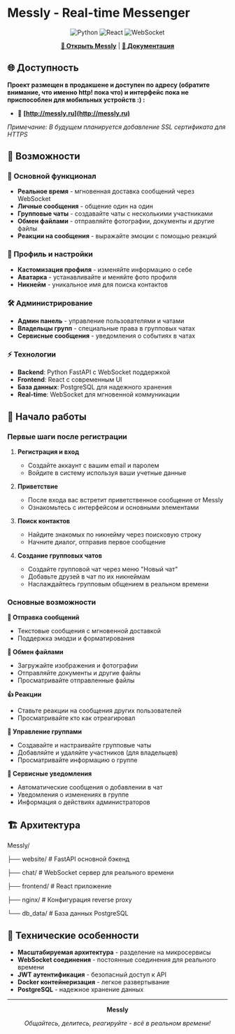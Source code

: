# Messly - Real-time Messenger

<div align="center">

![Python](https://img.shields.io/badge/Python-FastAPI-green?style=flat&logo=python&logoColor=white)
![React](https://img.shields.io/badge/React-18.2+-61dafb?style=flat&logo=react&logoColor=white)
![WebSocket](https://img.shields.io/badge/WebSocket-Real--Time-orange?style=flat&logo=websocket&logoColor=white)

[**🚀 Открыть Messly**](http://messly.ru) | [**📖 Документация**](#возможности)

</div>

## 🌐 Доступность

**Проект размещен в продакшене и доступен по адресу (обратите внимание, что именно http! пока что) и интерфейс пока не приспособлен для мобильных устройств :) :**
- 🔗 **[http://messly.ru](http://messly.ru)**

*Примечание: В будущем планируется добавление SSL сертификата для HTTPS*

## 🚀 Возможности

### 💬 Основной функционал
- **Реальное время** - мгновенная доставка сообщений через WebSocket
- **Личные сообщения** - общение один на один
- **Групповые чаты** - создавайте чаты с несколькими участниками
- **Обмен файлами** - отправляйте фотографии, документы и другие файлы
- **Реакции на сообщения** - выражайте эмоции с помощью реакций

### 👤 Профиль и настройки
- **Кастомизация профиля** - изменяйте информацию о себе
- **Аватарка** - устанавливайте и меняйте фото профиля
- **Никнейм** - уникальное имя для поиска контактов

### 🛠 Администрирование
- **Админ панель** - управление пользователями и чатами
- **Владельцы групп** - специальные права в групповых чатах
- **Сервисные сообщения** - уведомления о событиях в чатах

### ⚡ Технологии
- **Backend**: Python FastAPI с WebSocket поддержкой
- **Frontend**: React с современным UI
- **База данных**: PostgreSQL для надежного хранения
- **Real-time**: WebSocket для мгновенной коммуникации

## 🎯 Начало работы

### Первые шаги после регистрации

1. **Регистрация и вход**
   - Создайте аккаунт с вашим email и паролем
   - Войдите в систему используя ваши учетные данные

2. **Приветствие**
   - После входа вас встретит приветственное сообщение от Messly
   - Ознакомьтесь с интерфейсом и основными элементами

3. **Поиск контактов**
   - Найдите знакомых по никнейму через поисковую строку
   - Начните диалог, отправив первое сообщение

4. **Создание групповых чатов**
   - Создайте групповой чат через меню "Новый чат"
   - Добавьте друзей в чат по их никнеймам
   - Наслаждайтесь групповым общением в реальном времени

### Основные возможности

**📨 Отправка сообщений**
- Текстовые сообщения с мгновенной доставкой
- Поддержка эмодзи и форматирования

**📎 Обмен файлами**
- Загружайте изображения и фотографии
- Отправляйте документы и другие файлы
- Просматривайте отправленные файлы

**👍 Реакции**
- Ставьте реакции на сообщения других пользователей
- Просматривайте кто как отреагировал

**👥 Управление группами**
- Создавайте и настраивайте групповые чаты
- Добавляйте и удаляйте участников (для владельцев)
- Просматривайте информацию о группе

**🔔 Сервисные уведомления**
- Автоматические сообщения о добавлении в чат
- Уведомления о изменениях в группе
- Информация о действиях администраторов

## 🏗 Архитектура

Messly/

├── website/ # FastAPI основной бэкенд

├── chat/ # WebSocket сервер для реального времени

├── frontend/ # React приложение

├── nginx/ # Конфигурация reverse proxy

└── db_data/ # База данных PostgreSQL


## 🔧 Технические особенности

- **Масштабируемая архитектура** - разделение на микросервисы
- **WebSocket соединения** - постоянные соединения для реального времени
- **JWT аутентификация** - безопасный доступ к API
- **Docker контейнеризация** - легкое развертывание
- **PostgreSQL** - надежное хранение данных

---

<div align="center">

**Messly**

*Общайтесь, делитесь, реагируйте - всё в реальном времени!*

</div>
